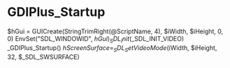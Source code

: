 # GDIPlus_Startup
$hGui = GUICreate(StringTrimRight(@ScriptName, 4), $iWidth, $iHeight, 0, 0) EnvSet("SDL_WINDOWID", $hGui) _SDL_Init($_SDL_INIT_VIDEO) _GDIPlus_Startup() $hScreenSurface = _SDL_SetVideoMode($iWidth, $iHeight, 32, $_SDL_SWSURFACE)
